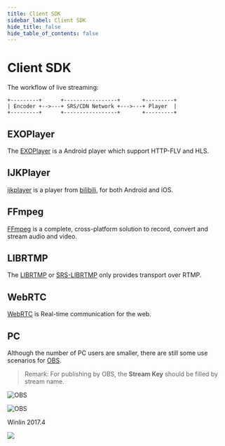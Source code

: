 ```yaml
---
title: Client SDK
sidebar_label: Client SDK
hide_title: false
hide_table_of_contents: false
---
```


# Client SDK

The workflow of live streaming:

```
+---------+      +-----------------+       +---------+
| Encoder +-->---+ SRS/CDN Network +--->---+ Player  |
+---------+      +-----------------+       +---------+
```

## EXOPlayer

The [EXOPlayer](https://github.com/google/ExoPlayer) is a Android player which support HTTP-FLV and HLS.

## IJKPlayer

[ijkplayer](https://github.com/Bilibili/ijkplayer) is a player from [bilibili](http://www.bilibili.com/), for both Android and iOS.

## FFmpeg

[FFmpeg](https://ffmpeg.org) is a complete, cross-platform solution to record, convert and stream audio and video.

## LIBRTMP

The [LIBRTMP](https://github.com/ossrs/librtmp) or [SRS-LIBRTMP](https://github.com/ossrs/srs-librtmp) only provides transport over RTMP.

## WebRTC

[WebRTC](https://webrtc.org/) is Real-time communication for the web.

## PC

Although the number of PC users are smaller, there are still some use scenarios for [OBS](https://obsproject.com).

> Remark: For publishing by OBS, the **Stream Key** should be filled by stream name.

![OBS](/img/doc-integration-client-sdk-001.png)

![OBS](/img/doc-integration-client-sdk-002.png)

Winlin 2017.4

![](https://ossrs.net/gif/v1/sls.gif?site=ossrs.io&path=/lts/doc-en-5/doc/client-sdk)


